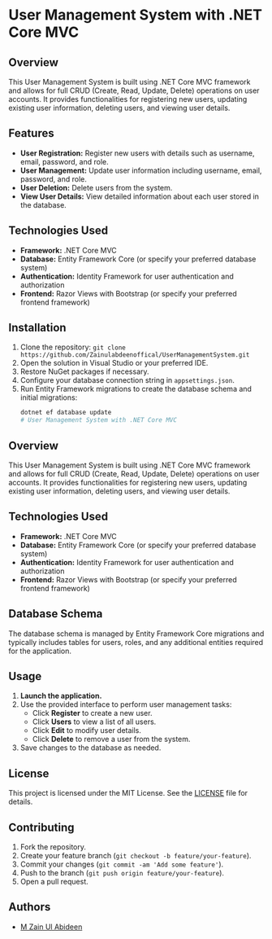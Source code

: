 # User Management System with .NET Core MVC

## Overview
This User Management System is built using .NET Core MVC framework and allows for full CRUD (Create, Read, Update, Delete) operations on user accounts. It provides functionalities for registering new users, updating existing user information, deleting users, and viewing user details.

## Features
- **User Registration:** Register new users with details such as username, email, password, and role.
- **User Management:** Update user information including username, email, password, and role.
- **User Deletion:** Delete users from the system.
- **View User Details:** View detailed information about each user stored in the database.

## Technologies Used
- **Framework:** .NET Core MVC
- **Database:** Entity Framework Core (or specify your preferred database system)
- **Authentication:** Identity Framework for user authentication and authorization
- **Frontend:** Razor Views with Bootstrap (or specify your preferred frontend framework)

## Installation
1. Clone the repository: `git clone https://github.com/Zainulabdeenoffical/UserManagementSystem.git`
2. Open the solution in Visual Studio or your preferred IDE.
3. Restore NuGet packages if necessary.
4. Configure your database connection string in `appsettings.json`.
5. Run Entity Framework migrations to create the database schema and initial migrations:
   ```bash
   dotnet ef database update
   # User Management System with .NET Core MVC

## Overview
This User Management System is built using .NET Core MVC framework and allows for full CRUD (Create, Read, Update, Delete) operations on user accounts. It provides functionalities for registering new users, updating existing user information, deleting users, and viewing user details.

## Technologies Used
- **Framework:** .NET Core MVC
- **Database:** Entity Framework Core (or specify your preferred database system)
- **Authentication:** Identity Framework for user authentication and authorization
- **Frontend:** Razor Views with Bootstrap (or specify your preferred frontend framework)

## Database Schema
The database schema is managed by Entity Framework Core migrations and typically includes tables for users, roles, and any additional entities required for the application.

## Usage
1. **Launch the application.**
2. Use the provided interface to perform user management tasks:
   - Click **Register** to create a new user.
   - Click **Users** to view a list of all users.
   - Click **Edit** to modify user details.
   - Click **Delete** to remove a user from the system.
3. Save changes to the database as needed.

## License
This project is licensed under the MIT License. See the [LICENSE](LICENSE) file for details.

## Contributing
1. Fork the repository.
2. Create your feature branch (`git checkout -b feature/your-feature`).
3. Commit your changes (`git commit -am 'Add some feature'`).
4. Push to the branch (`git push origin feature/your-feature`).
5. Open a pull request.

## Authors
- [M Zain Ul Abideen](https://github.com/Zainulabdeenoffical)




